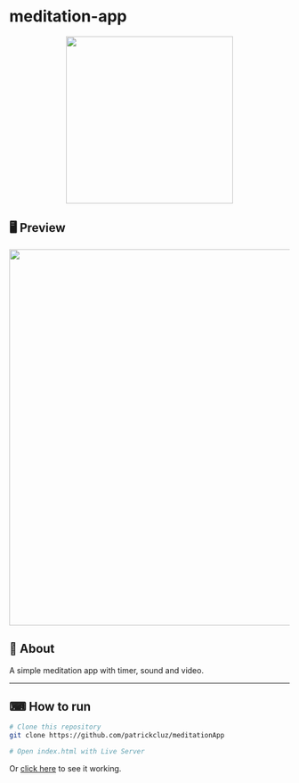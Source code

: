 # meditation-app

<p align="center">
  <img src="https://ik.imagekit.io/patrickcluz/b_0eHC-MVj2zS.jpg" width="300" >
</p>

## 🖥 Preview

<p align="center">
  <img src="https://github.com/patrickcluz/meditationApp/blob/master/video/pat.gif.gif?raw=true" width="675" >
</p

---

## 📖 About

A simple meditation app with timer, sound and video.

---

## ⌨ How to run

```bash
# Clone this repository
git clone https://github.com/patrickcluz/meditationApp

# Open index.html with Live Server
```

Or [click here](https://github.com/patrickcluz/meditationApp) to see it working.
